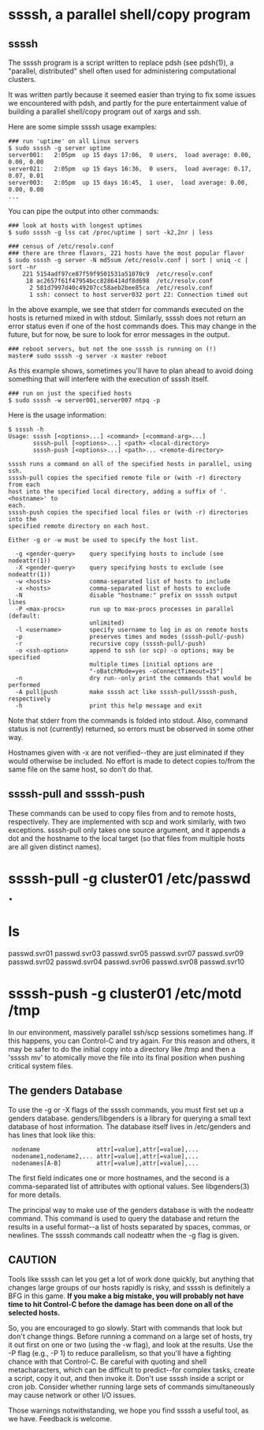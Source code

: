 # ssssh, a parallel shell/copy program

## ssssh

The ssssh program is a script written to replace pdsh (see pdsh(1)), a "parallel, distributed" shell often used for administering computational clusters.

It was written partly because it seemed easier than trying to fix some issues we encountered with pdsh, and partly for the pure entertainment value of building a parallel shell/copy program out of xargs and ssh.

Here are some simple ssssh usage examples:

    ### run 'uptime' on all Linux servers
    $ sudo ssssh -g server uptime
    server001:   2:05pm  up 15 days 17:06,  0 users,  load average: 0.00, 0.00, 0.00
    server021:   2:05pm  up 15 days 16:36,  0 users,  load average: 0.17, 0.07, 0.01
    server003:   2:05pm  up 15 days 16:45,  1 user,  load average: 0.00, 0.00, 0.00
    ...

You can pipe the output into other commands:

    ### look at hosts with longest uptimes 
    $ sudo ssssh -g lss cat /proc/uptime | sort -k2,2nr | less
    
    ### census of /etc/resolv.conf
    ### there are three flavors, 221 hosts have the most popular flavor
    $ sudo ssssh -g server -N md5sum /etc/resolv.conf | sort | uniq -c | sort -nr
        221 5154adf97ce87f59f9501531a51070c9  /etc/resolv.conf
         18 ac2657f61f47954bcc8286414df8d698  /etc/resolv.conf
          2 581d7997d40c49207cc58aeb2bee85ca  /etc/resolv.conf
          1 ssh: connect to host server032 port 22: Connection timed out

In the above example, we see that stderr for commands executed on the hosts is returned mixed in with stdout. Similarly, ssssh does not return an error status even if one of the host commands does. This may change in the future, but for now, be sure to look for error messages in the output.

    ### reboot servers, but not the one ssssh is running on (!)
    master# sudo ssssh -g server -x master reboot

As this example shows, sometimes you'll have to plan ahead to avoid doing something that will interfere with the execution of ssssh itself.

    ### run on just the specified hosts
    $ sudo ssssh -w server001,server007 ntpq -p

Here is the usage information:

    $ ssssh -h
    Usage: ssssh [<options>...] <command> [<command-arg>...]
           ssssh-pull [<options>...] <path> <local-directory>
           ssssh-push [<options>...] <path>... <remote-directory>
    
    ssssh runs a command on all of the specified hosts in parallel, using ssh.
    ssssh-pull copies the specified remote file or (with -r) directory from each 
    host into the specified local directory, adding a suffix of '.<hostname>' to 
    each.
    ssssh-push copies the specified local files or (with -r) directories into the
    specified remote directory on each host.
    
    Either -g or -w must be used to specify the host list.
    
      -g <gender-query>    query specifying hosts to include (see nodeattr(1))
      -X <gender-query>    query specifying hosts to exclude (see nodeattr(1))
      -w <hosts>           comma-separated list of hosts to include
      -x <hosts>           comma-separated list of hosts to exclude
      -N                   disable "hostname:" prefix on ssssh output lines
      -P <max-procs>       run up to max-procs processes in parallel (default:
                           unlimited)
      -l <username>        specify username to log in as on remote hosts
      -p                   preserves times and modes (ssssh-pull/-push)
      -r                   recursive copy (ssssh-pull/-push)
      -o <ssh-option>      append to ssh (or scp) -o options; may be specified 
                           multiple times [initial options are
                           "-oBatchMode=yes -oConnectTimeout=15"]
      -n                   dry run--only print the commands that would be performed
      -A pull|push         make ssssh act like ssssh-pull/ssssh-push, respectively 
      -h                   print this help message and exit 
 
 Note that stderr from the commands is folded into stdout.  Also, command
 status is not (currently) returned, so errors must be observed in some other
 way.
 
 Hostnames given with -x are not verified--they are just eliminated if they
 would otherwise be included.  No effort is made to detect copies to/from the
 same file on the same host, so don't do that.

## ssssh-pull and ssssh-push

These commands can be used to copy files from and to remote hosts, respectively. They are implemented with scp and work similarly, with two exceptions. ssssh-pull only takes one source argument, and it appends a dot and the hostname to the local target (so that files from multiple hosts are all given distinct names).

 # ssssh-pull -g cluster01 /etc/passwd .
 # ls
 passwd.svr01  passwd.svr03  passwd.svr05  passwd.svr07  passwd.svr09
 passwd.svr02  passwd.svr04  passwd.svr06  passwd.svr08  passwd.svr10

 # ssssh-push -g cluster01 /etc/motd /tmp

In our environment, massively parallel ssh/scp sessions sometimes hang. If this happens, you can Control-C and try again. For this reason and others, it may be safer to do the initial copy into a directory like /tmp and then a 'ssssh mv' to atomically move the file into its final position when pushing critical system files.

## The genders Database

To use the -g or -X flags of the ssssh commands, you must first set up a genders database. genders/libgenders is a library for querying a small text database of host information. The database itself lives in /etc/genders and has lines that look like this:

     nodename                attr[=value],attr[=value],...
     nodename1,nodename2,... attr[=value],attr[=value],...
     nodenames[A-B]          attr[=value],attr[=value],...

The first field indicates one or more hostnames, and the second is a comma-separated list of attributes with optional values. See libgenders(3) for more details.

The principal way to make use of the genders database is with the nodeattr command. This command is used to query the database and return the results in a useful format--a list of hosts separated by spaces, commas, or newlines. The ssssh commands call nodeattr when the -g flag is given.

## CAUTION

Tools like ssssh can let you get a lot of work done quickly, but anything that changes large groups of our hosts rapidly is risky, and ssssh is definitely a BFG in this game.  **If you make a big mistake, you will probably not have time to hit Control-C before the damage has been done on all of the selected hosts.**

So, you are encouraged to go slowly. Start with commands that look but don't change things. Before running a command on a large set of hosts, try it out first on one or two (using the -w flag), and look at the results. Use the -P flag (e.g., -P 1) to reduce parallelism, so that you'll have a fighting chance with that Control-C. Be careful with quoting and shell metacharacters, which can be difficult to predict--for complex tasks, create a script, copy it out, and then invoke it. Don't use ssssh inside a script or cron job. Consider whether running large sets of commands simultaneously may cause network or other I/O issues.

Those warnings notwithstanding, we hope you find ssssh a useful tool, as we have. Feedback is welcome.
